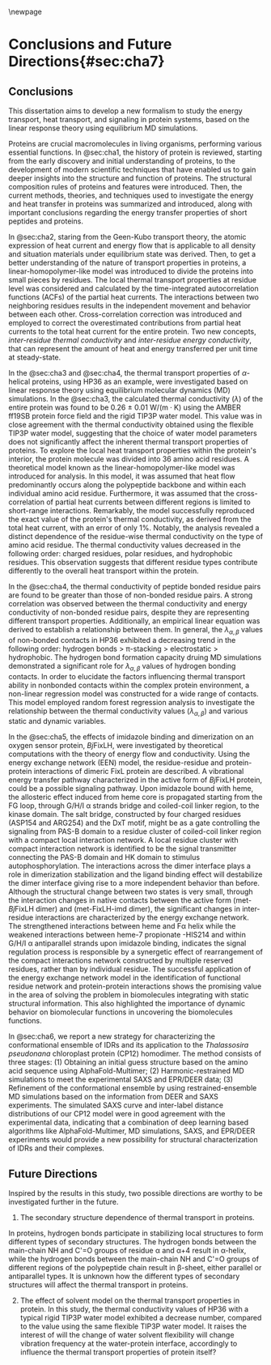\newpage
# Conclusions and Future Directions{#sec:cha7}

## Conclusions
<!-- the aim of this study -->
This dissertation aims to develop a new formalism to study the energy transport, heat transport, and signaling in protein systems, based on the linear response theory using equilibrium MD simulations.

<!-- the introduction -->
Proteins are crucial macromolecules in living organisms, performing various essential functions.
In @sec:cha1, the history of protein is reviewed, starting from the early discovery and initial understanding of proteins, to the development of modern scientific techniques that have enabled us to gain deeper insights into the structure and function of proteins.
The structural composition rules of proteins and features were introduced.
Then, the current methods, theories, and techniques used to investigate the energy and heat transfer in proteins was summarized and introduced, along with important conclusions regarding the energy transfer properties of short peptides and proteins.

<!-- summarize the methods -->
In @sec:cha2, staring from the Geen-Kubo transport theory, the atomic expression of heat current and energy flow that is applicable to all density and situation materials under equilibrium state was derived.
Then, to get a better understanding of the nature of transport properties in proteins, a linear-homopolymer-like model was introduced to divide the proteins into small pieces by residues.
The local thermal transport properties at residue level was considered and calculated by the time-integrated autocorrelation functions (ACFs) of the partial heat currents.
The interactions between two neighboring residues results in the independent movement and behavior between each other.
Cross-correlation correction was introduced and employed to correct the overestimated contributions from partial heat currents to the total heat current for the entire protein.
Two new concepts, _inter-residue thermal conductivity_ and _inter-residue energy conductivity_, that can represent the amount of heat and energy transferred per unit time at steady-state.

<!-- conclusions of chapter 3 and 4  -->

In the @sec:cha3 and @sec:cha4, the thermal transport properties of $\alpha$-helical proteins, using HP36 as an example, were investigated based on linear response theory using equilibrium molecular dynamics (MD) simulations.
In the @sec:cha3, the calculated thermal conductivity ($\lambda$) of the entire protein was found to be 0.26 $\mathrm{\pm}$ 0.01 $\mathrm{W{/} (m{\cdot}K)}$ using the AMBER ff19SB protein force field and the rigid TIP3P water model.
This value was in close agreement with the thermal conductivity obtained using the flexible TIP3P water model, suggesting that the choice of water model parameters does not significantly affect the inherent thermal transport properties of proteins.
To explore the local heat transport properties within the protein's interior, the protein molecule was divided into 36 amino acid residues.
A theoretical model known as the linear-homopolymer-like model was introduced for analysis.
In this model, it was assumed that heat flow predominantly occurs along the polypeptide backbone and within each individual amino acid residue.
Furthermore, it was assumed that the cross-correlation of partial heat currents between different regions is limited to short-range interactions.
Remarkably, the model successfully reproduced the exact value of the protein's thermal conductivity, as derived from the total heat current, with an error of only 1%.
Notably, the analysis revealed a distinct dependence of the residue-wise thermal conductivity on the type of amino acid residue.
The thermal conductivity values decreased in the following order: charged residues, polar residues, and hydrophobic residues.
This observation suggests that different residue types contribute differently to the overall heat transport within the protein.

In the @sec:cha4, the thermal conductivity of peptide bonded residue pairs are found to be greater than those of non-bonded residue pairs.
A strong correlation was observed between the thermal conductivity and energy conductivity of non-bonded residue pairs, despite they are representing different transport properties.
Additionally, an empirical linear equation was derived to establish a relationship between them.
In general, the $\lambda_{\alpha, \beta}$ values of non-bonded contacts in HP36 exhibited a decreasing trend in the following order: hydrogen bonds > π-stacking > electrostatic > hydrophobic.
The hydrogen bond formation capacity druing MD simulations demonstrated a significant role for $\lambda_{\alpha, \beta}$ values of hydrogen bonding contacts.
In order to elucidate the factors influencing thermal transport ability in nonbonded contacts within the complex protein environment, a non-linear regression model was constructed for a wide range of contacts.
This model employed random forest regression analysis to investigate the relationship between the thermal conductivity values ($\lambda_{\alpha, \beta}$) and various static and dynamic variables.

<!-- chapter 5, signaling pathway -->

In the @sec:cha5, the effects of imidazole binding and dimerization on an oxygen sensor protein, *Bj*FixLH, were investigated by theoretical computations with
the theory of energy flow and conductivity.
Using the energy exchange network (EEN) model, the residue-residue and protein-protein interactions of dimeric FixL protein are described.
A vibrational energy transfer pathway characterized in the active form of *Bj*FixLH protein, could be a possible signaling pathway.
Upon imidazole bound with heme, the allosteric effect induced from heme core is propagated starting from
the FG loop, through G/H/I α strands bridge and coiled-coil linker region, to the kinase domain.
The salt bridge, constructed by four charged residues (ASP154 and ARG254) and the DxT motif, might be as a
gate controlling the signaling from PAS-B domain to a residue cluster of coiled-coil linker region with a compact local interaction network.
A local residue cluster with compact interaction network is identified to be the signal transmitter connecting the PAS-B domain and HK domain to
stimulus autophosphorylation.
The interactions across the dimer interface plays a role in dimerization stabilization and the ligand
binding effect will destabilize the dimer interface giving rise to a more independent behavior than before.
Although the structural change between two states is very small, through the interaction changes in native contacts between the active form (met-*Bj*FixLH dimer) and (met-FixLH-imd dimer), the significant changes in inter-residue interactions are characterized by the energy exchange network.
The strengthened interactions between heme and Fα helix while the weakened interactions between heme-7 propionate -HIS214 and within G/H/I α antiparallel strands upon imidazole binding, indicates the signal
regulation process is responsible by a synergetic effect of rearrangement of the compact interactions network constructed by multiple reserved residues, rather than by individual residue.
The successful application of the energy exchange network model in the identification of functional residue network and protein-protein interactions shows the promising value in the area of solving the problem in biomolecules integrating with static structural information.
This also highlighted the importance of dynamic behavior on biomolecular functions in uncovering the biomolecules functions.

<!-- chapter 6, cp12 -->

In @sec:cha6,  we report a new strategy for characterizing the conformational ensemble of IDRs and its application to the _Thalassosira pseudonana_ chloroplast protein (CP12) homodimer.
The method consists of three stages: (1) Obtaining an initial guess structure based on the amino acid sequence using AlphaFold-Multimer; (2) Harmonic-restrained MD simulations to meet the experimental SAXS and EPR/DEER data; (3) Refinement of the conformational ensemble by using restrained-ensemble MD simulations based on the information from DEER and SAXS experiments.
The simulated SAXS curve and inter-label distance distributions of our CP12 model were in good agreement with the experimental data, indicating that a combination of deep learning based algorithms like AlphaFold-Multimer, MD simulations, SAXS, and EPR/DEER experiments would provide a new possibility for structural characterization of IDRs and their complexes.

## Future Directions

Inspired by the results in this study, two possible directions are worthy to be investigated further in the future.

1. The secondary structure dependence of thermal transport in proteins.

In proteins, hydrogen bonds participate in stabilizing local structures to form different types of secondary structures.
The hydrogen bonds between the main-chain NH and C'=O groups of residue α and α+4 result in α-helix, while the hydrogen bonds between the main-chain NH and C'=O groups of different regions of the polypeptide chain result in β-sheet, either parallel or antiparallel types.
It is unknown how the different types of secondary structures will affect the thermal transport in proteins.

2. The effect of solvent model on the thermal transport properties in protein.
In this study, the thermal conductivity values of HP36 with a typical rigid TIP3P water model exhibited a decrease number, compared to the value using the same flexible TIP3P water model.
It raises the interest of will the change of water solvent flexibility will change vibration frequency at the water-protein interface, accordingly to influence the thermal transport properties of protein itself?
